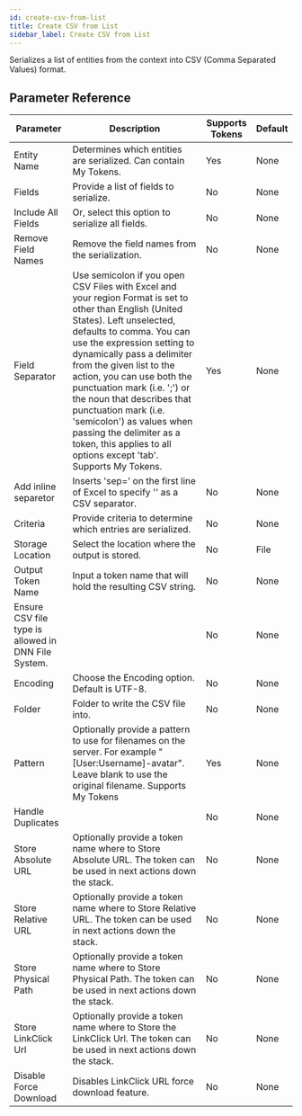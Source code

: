 ```yaml
---
id: create-csv-from-list
title: Create CSV from List
sidebar_label: Create CSV from List
---
```



Serializes a list of entities from the context into CSV (Comma Separated Values) format.

## Parameter Reference
| Parameter | Description | Supports Tokens | Default |
| -- | -- | -- | -- |
| Entity Name | Determines which entities are serialized. Can contain My Tokens. | Yes | None |
| Fields | Provide a list of fields to serialize. | No | None |
| Include All Fields | Or, select this option to serialize all fields. | No | None |
| Remove Field Names | Remove the field names from the serialization. | No | None |
| Field Separator | Use semicolon if you open CSV Files with Excel and your region Format is set to other than English (United States). Left unselected, defaults to comma. You can use the expression setting to dynamically pass a delimiter from the given list to the action, you can use both the punctuation mark (i.e. ';') or the noun that describes that punctuation mark (i.e. 'semicolon') as values when passing the delimiter as a token, this applies to all options except 'tab'. Supports My Tokens. | Yes | None |
| Add inline separetor | Inserts 'sep=' on the first line of Excel to specify '' as a CSV separator. | No | None |
| Criteria | Provide criteria to determine which entries are serialized. | No | None |
| Storage Location | Select the location where the output is stored. | No | File |
| Output Token Name | Input a token name that will hold the resulting CSV string. | No | None |
| Ensure CSV file type is allowed in DNN File System. |  | No | None |
| Encoding | Choose the Encoding option. Default is UTF-8. | No | None |
| Folder | Folder to write the CSV file into. | No | None |
| Pattern | Optionally provide a pattern to use for filenames on the server. For example &quot;[User:Username]-avatar&quot;. Leave blank to use the original filename. Supports My Tokens | Yes | None |
| Handle Duplicates |  | No | None |
| Store Absolute URL | Optionally provide a token name where to Store Absolute URL. The token can be used in next actions down the stack. | No | None |
| Store Relative URL | Optionally provide a token name where to Store Relative URL. The token can be used in next actions down the stack. | No | None |
| Store Physical Path | Optionally provide a token name where to Store Physical Path. The token can be used in next actions down the stack. | No | None |
| Store LinkClick Url | Optionally provide a token name where to Store the LinkClick Url. The token can be used in next actions down the stack. | No | None |
| Disable Force Download | Disables LinkClick URL force download feature. | No | None |
